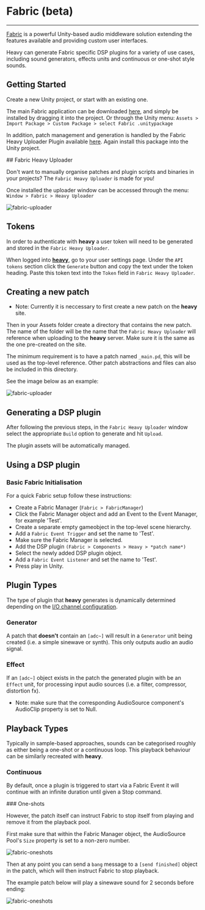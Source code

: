 # Fabric (beta)
---

[Fabric](http://www.tazman-audio.co.uk) is a powerful Unity-based audio middleware solution extending the features available and providing custom user interfaces.

Heavy can generate Fabric specific DSP plugins for a variety of use cases, including sound generators, effects units and continuous or one-shot style sounds.

## Getting Started

Create a new Unity project, or start with an existing one.

The main Fabric application can be downloaded [here](http://www.tazman-audio.co.uk), and simply be installed by dragging it into the project. Or through the Unity menu: 
    `Assets > Import Package > Custom Package > select Fabric .unitypackage`

In addition, patch management and generation is handled by the Fabric Heavy Uploader Plugin available [here](http://www.tazman-audio.co.uk). Again install this package into the Unity project.

## Fabric Heavy Uploader

Don't want to manually organise patches and plugin scripts and binaries in your projects? The `Fabric Heavy Uploader` is made for you!

Once installed the uploader window can be accessed through the menu:
    `Window > Fabric > Heavy Uploader`

![fabric-uploader](img/docs_fabric_uploader.png)

## Tokens

In order to authenticate with **heavy** a user token will need to be generated and stored in the `Fabric Heavy Uploader`.

When logged into [**heavy**](https://enzienaudio.com/login), go to your user settings page. Under the `API tokens` section click the `Generate` button and copy the text under the token heading. Paste this token text into the `Token` field in `Fabric Heavy Uploader`.

## Creating a new patch

* Note: Currently it is neccessary to first create a new patch on the **heavy** site.

Then in your Assets folder create a directory that contains the new patch. The name of the folder will be the name that the `Fabric Heavy Uploader` will reference when uploading to the **heavy** server. Make sure it is the same as the one pre-created on the site.

The minimum requirement is to have a patch named `_main.pd`, this will be used as the top-level reference. Other patch abstractions and files can also be included in this directory.

See the image below as an example:

![fabric-uploader](img/docs_fabric_patches.png)

## Generating a DSP plugin

After following the previous steps, in the `Fabric Heavy Uploader` window select the appropriate `Build` option to generate and hit `Upload`.

The plugin assets will be automatically managed.

## Using a DSP plugin

### Basic Fabric Initialisation

For a quick Fabric setup follow these instructions:

* Create a Fabric Manager (`Fabric > FabricManager`)
* Click the Fabric Manager object and add an Event to the Event Manager, for example 'Test'.
* Create a separate empty gameobject in the top-level scene hierarchy.
* Add a `Fabric Event Trigger` and set the name to 'Test'.
* Make sure the Fabric Manager is selected.
* Add the DSP plugin `(Fabric > Components > Heavy > *patch name*)`
* Select the newly added DSP plugin object.
* Add a `Fabric Event Listener` and set the name to 'Test'.
* Press play in Unity.

## Plugin Types

The type of plugin that **heavy** generates is dynamically determined depending on the [I/O channel configuration](#02.getting_started#audio-input-output).

### Generator

A patch that __doesn't__ contain an `[adc~]` will result in a `Generator` unit being created (i.e. a simple sinewave or synth). This only outputs audio an audio signal.

### Effect

If an `[adc~]` object exists in the patch the generated plugin with be an `Effect` unit, for processing input audio sources (i.e. a filter, compressor, distortion fx).

* Note: make sure that the corresponding AudioSource component's AudioClip property is set to Null.

## Playback Types

Typically in sample-based approaches, sounds can be categorised roughly as either being a one-shot or a continuous loop. This playback behaviour can be similarly recreated with **heavy**.

### Continuous 

By default, once a plugin is triggered to start via a Fabric Event it will continue with an infinite duration until given a Stop command.

### One-shots

However, the patch itself can instruct Fabric to stop itself from playing and remove it from the playback pool.

First make sure that within the Fabric Manager object, the AudioSource Pool's `Size` property is set to a non-zero number.

![fabric-oneshots](img/docs_fabric_audiopool.png)

Then at any point you can send a `bang` message to a `[send finished]` object in the patch, which will then instruct Fabric to stop playback.

The example patch below will play a sinewave sound for 2 seconds before ending:

![fabric-oneshots](img/docs_fabric_oneshot.png)


